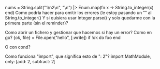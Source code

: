 nums = String.split("1\n2\n", "\n") |> Enum.map(fn x -> String.to_integer(x) end)
Como podría hacer para omitir los errores (le estoy pasando un "" al String.to_integer()
Y si quisiera usar Integer.parse() y solo quedarme con la primera parte (sin el reminder)?


Como abrir un fichero y gestionar que hacemos si hay un error?
Como en go?
{ok, file} = File.open("hello", [:write])
if !ok do
  foo
end

O con cond?


Como funciona "import", que significa esto de ": 2"?
  import MathModule, only: [add: 2, subtract: 2]

